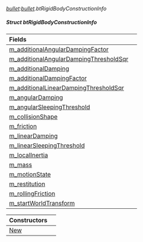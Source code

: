 _[bullet](../../modules/bullet/bullet-module.md):[bullet](../../modules/bullet/bullet-module.md).btRigidBodyConstructionInfo_
##### Struct btRigidBodyConstructionInfo

| Fields | |
|:---|:---|
| [m\_additionalAngularDampingFactor](bullet-btrigidbodyconstructioninfo-m_additionalangulardampingfactor.md) |  |
| [m\_additionalAngularDampingThresholdSqr](bullet-btrigidbodyconstructioninfo-m_additionalangulardampingthresholdsqr.md) |  |
| [m\_additionalDamping](bullet-btrigidbodyconstructioninfo-m_additionaldamping.md) |  |
| [m\_additionalDampingFactor](bullet-btrigidbodyconstructioninfo-m_additionaldampingfactor.md) |  |
| [m\_additionalLinearDampingThresholdSqr](bullet-btrigidbodyconstructioninfo-m_additionallineardampingthresholdsqr.md) |  |
| [m\_angularDamping](bullet-btrigidbodyconstructioninfo-m_angulardamping.md) |  |
| [m\_angularSleepingThreshold](bullet-btrigidbodyconstructioninfo-m_angularsleepingthreshold.md) |  |
| [m\_collisionShape](bullet-btrigidbodyconstructioninfo-m_collisionshape.md) |  |
| [m\_friction](bullet-btrigidbodyconstructioninfo-m_friction.md) |  |
| [m\_linearDamping](bullet-btrigidbodyconstructioninfo-m_lineardamping.md) |  |
| [m\_linearSleepingThreshold](bullet-btrigidbodyconstructioninfo-m_linearsleepingthreshold.md) |  |
| [m\_localInertia](bullet-btrigidbodyconstructioninfo-m_localinertia.md) |  |
| [m\_mass](bullet-btrigidbodyconstructioninfo-m_mass.md) |  |
| [m\_motionState](bullet-btrigidbodyconstructioninfo-m_motionstate.md) |  |
| [m\_restitution](bullet-btrigidbodyconstructioninfo-m_restitution.md) |  |
| [m\_rollingFriction](bullet-btrigidbodyconstructioninfo-m_rollingfriction.md) |  |
| [m\_startWorldTransform](bullet-btrigidbodyconstructioninfo-m_startworldtransform.md) |  |

| Constructors | |
|:---|:---|
| [New](bullet-btrigidbodyconstructioninfo-new.md) |  |
